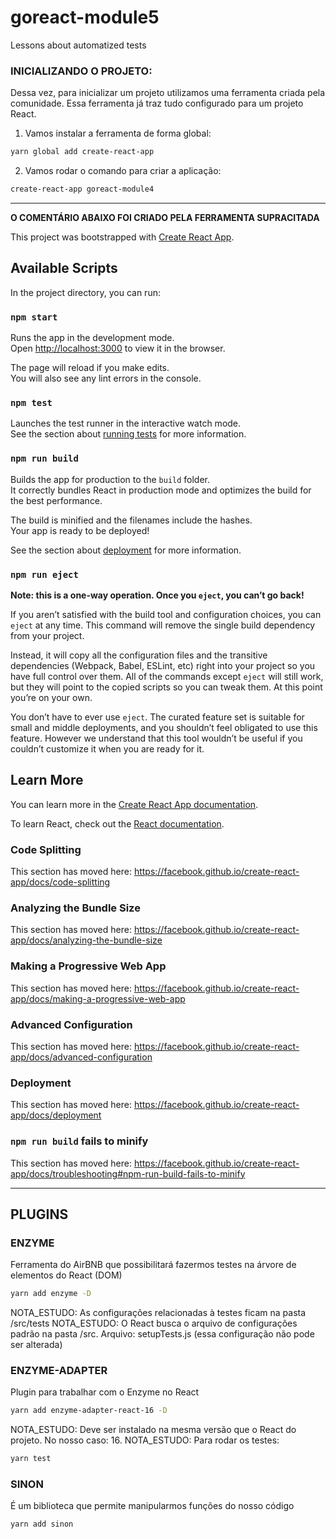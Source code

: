 # goreact-module5

Lessons about automatized tests

### INICIALIZANDO O PROJETO:

Dessa vez, para inicializar um projeto utilizamos uma ferramenta criada pela comunidade. Essa ferramenta já traz tudo configurado para um projeto React.

1. Vamos instalar a ferramenta de forma global:

```bash
yarn global add create-react-app
```

2. Vamos rodar o comando para criar a aplicação:

```bash
create-react-app goreact-module4
```

---

**O COMENTÁRIO ABAIXO FOI CRIADO PELA FERRAMENTA SUPRACITADA**

This project was bootstrapped with [Create React App](https://github.com/facebook/create-react-app).

## Available Scripts

In the project directory, you can run:

### `npm start`

Runs the app in the development mode.<br>
Open [http://localhost:3000](http://localhost:3000) to view it in the browser.

The page will reload if you make edits.<br>
You will also see any lint errors in the console.

### `npm test`

Launches the test runner in the interactive watch mode.<br>
See the section about [running tests](https://facebook.github.io/create-react-app/docs/running-tests) for more information.

### `npm run build`

Builds the app for production to the `build` folder.<br>
It correctly bundles React in production mode and optimizes the build for the best performance.

The build is minified and the filenames include the hashes.<br>
Your app is ready to be deployed!

See the section about [deployment](https://facebook.github.io/create-react-app/docs/deployment) for more information.

### `npm run eject`

**Note: this is a one-way operation. Once you `eject`, you can’t go back!**

If you aren’t satisfied with the build tool and configuration choices, you can `eject` at any time. This command will remove the single build dependency from your project.

Instead, it will copy all the configuration files and the transitive dependencies (Webpack, Babel, ESLint, etc) right into your project so you have full control over them. All of the commands except `eject` will still work, but they will point to the copied scripts so you can tweak them. At this point you’re on your own.

You don’t have to ever use `eject`. The curated feature set is suitable for small and middle deployments, and you shouldn’t feel obligated to use this feature. However we understand that this tool wouldn’t be useful if you couldn’t customize it when you are ready for it.

## Learn More

You can learn more in the [Create React App documentation](https://facebook.github.io/create-react-app/docs/getting-started).

To learn React, check out the [React documentation](https://reactjs.org/).

### Code Splitting

This section has moved here: https://facebook.github.io/create-react-app/docs/code-splitting

### Analyzing the Bundle Size

This section has moved here: https://facebook.github.io/create-react-app/docs/analyzing-the-bundle-size

### Making a Progressive Web App

This section has moved here: https://facebook.github.io/create-react-app/docs/making-a-progressive-web-app

### Advanced Configuration

This section has moved here: https://facebook.github.io/create-react-app/docs/advanced-configuration

### Deployment

This section has moved here: https://facebook.github.io/create-react-app/docs/deployment

### `npm run build` fails to minify

This section has moved here: https://facebook.github.io/create-react-app/docs/troubleshooting#npm-run-build-fails-to-minify

---

## PLUGINS

### ENZYME

Ferramenta do AirBNB que possibilitará fazermos testes na árvore de elementos do React (DOM)

```bash
yarn add enzyme -D
```

NOTA_ESTUDO: As configurações relacionadas à testes ficam na pasta /src/tests
NOTA_ESTUDO: O React busca o arquivo de configurações padrão na pasta /src. Arquivo: setupTests.js (essa configuração não pode ser alterada)

### ENZYME-ADAPTER

Plugin para trabalhar com o Enzyme no React

```bash
yarn add enzyme-adapter-react-16 -D
```

NOTA_ESTUDO: Deve ser instalado na mesma versão que o React do projeto. No nosso caso: 16.
NOTA_ESTUDO: Para rodar os testes:

```bash
yarn test
```

### SINON

É um biblioteca que permite manipularmos funções do nosso código

```bash
yarn add sinon
```
